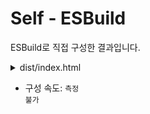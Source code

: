 # Self - ESBuild

ESBuild로 직접 구성한 결과입니다.

<details>

<summary>dist/index.html</summary>

```html
<!doctype html>
<html lang="en">
  <head>
    <meta charset="UTF-8" />
    <meta
      name="viewport"
      content="width=device-width, user-scalable=no, initial-scale=1.0, maximum-scale=1.0, minimum-scale=1.0"
    />
    <meta http-equiv="X-UA-Compatible" content="ie=edge" />
    <title>Document</title>
  </head>
  <body>
    <div id="root"></div>
    <script src="index.js"></script>
  </body>
</html>
```

</details>

- 구성 속도: <code title="할 줄 아는 사람과 모르는 사람의 격차가 큼">측정 불가</code>
